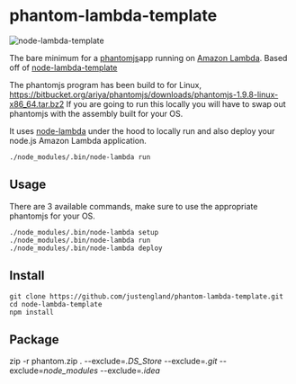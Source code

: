 # phantom-lambda-template

![node-lambda-template](../master/node-lambda-template.png?raw=true)

The bare minimum for a [phantomjs](http://phantomjs.org/)app running on [Amazon Lambda](http://aws.amazon.com/lambda/).
Based off of [node-lambda-template](https://github.com/rebelmail/node-lambda-template)

The phantomjs program has been build to for Linux, https://bitbucket.org/ariya/phantomjs/downloads/phantomjs-1.9.8-linux-x86_64.tar.bz2
If you are going to run this locally you will have to swap out phantomjs with the assembly built for your OS.

It uses [node-lambda](https://github.com/rebelmail/node-lambda) under the hood to locally run and also deploy your node.js Amazon Lambda application.

```
./node_modules/.bin/node-lambda run
```

## Usage

There are 3 available commands, make sure to use the appropriate phantomjs for your OS. 

```
./node_modules/.bin/node-lambda setup
./node_modules/.bin/node-lambda run
./node_modules/.bin/node-lambda deploy
```

## Install

```
git clone https://github.com/justengland/phantom-lambda-template.git
cd node-lambda-template
npm install
```

## Package
zip -r phantom.zip . --exclude=*.DS_Store* --exclude=*.git* --exclude=*node_modules* --exclude=*.idea*


